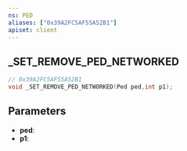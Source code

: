 ```yaml
---
ns: PED
aliases: ["0x39A2FC5AF55A52B1"]
apiset: client
---
```

## _SET_REMOVE_PED_NETWORKED

```c
// 0x39A2FC5AF55A52B1
void _SET_REMOVE_PED_NETWORKED(Ped ped,int p1);
```


## Parameters
* **ped**:
* **p1**:



